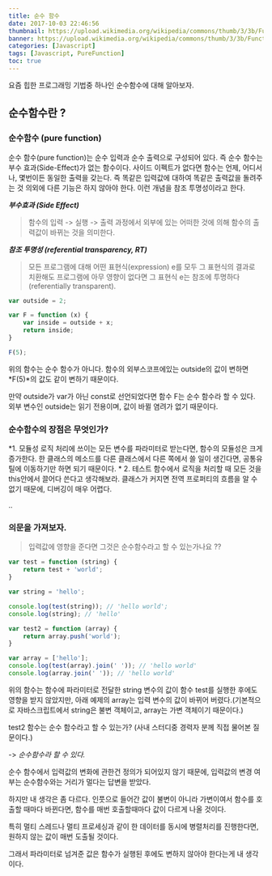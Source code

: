 ```yaml
---
title: 순수 함수
date: 2017-10-03 22:46:56
thumbnail: https://upload.wikimedia.org/wikipedia/commons/thumb/3/3b/Function_machine2.svg/220px-Function_machine2.svg.png
banner: https://upload.wikimedia.org/wikipedia/commons/thumb/3/3b/Function_machine2.svg/220px-Function_machine2.svg.png
categories: [Javascript]
tags: [Javascript, PureFunction]
toc: true
---
```


요즘 힙한 프로그래밍 기법중 하나인 순수함수에 대해 알아보자.

<!-- more -->

## 순수함수란 ?

### 순수함수 (pure function)

순수 함수(pure function)는 순수 입력과 순수 출력으로 구성되어 있다. 즉 순수 함수는 부수 효과(Side-Effect)가 없는 함수이다. 사이드 이펙트가 없다면 함수는 언제, 어디서나, 몇번이든 동일한 출력을 갖는다. 즉 똑같은 입력값에 대하여 똑같은 출력값을 돌려주는 것 의외에 다른 기능은 하지 않아야 한다. 이런 개념을 참조 투명성이라고 한다.

***부수효과 (Side Effect)***
> 함수의 입력 -> 실행 -> 출력 과정에서 외부에 있는 어떠한 것에 의해 함수의 출력값이 바뀌는 것을 의미한다.

***참조 투명성 (referential transparency, RT)***
> 모든 프로그램에 대해 어떤 표현식(expression) e를 모두 그 표현식의 결과로 치환해도 프로그램에 아무 영향이 없다면 그 표현식 e는 참조에 투명하다(referentially transparent).


```javascript
var outside = 2;

var F = function (x) {
    var inside = outside + x;
    return inside;
}

F(5);
```

위의 함수는 순수 함수가 아니다. 함수의 외부스코프에있는 outside의 값이 변하면 *F(5)*의 값도 같이 변하기 때문이다.

만약 outside가 var가 아닌 const로 선언되었다면 함수 F는 순수 함수라 할 수 있다. 외부 변수인 outside는 읽기 전용이며, 값이 바뀔 염려가 없기 때문이다.


### 순수함수의 장점은 무엇인가?

*1. 모듈성
	로직 처리에 쓰이는 모든 변수를 파라미터로 받는다면, 함수의 모듈성은 크게 증가한다. 한 클래스의 메소드를 다른 클래스에서 다른 쪽에서 쓸 일이 생긴다면, 공통유틸에 이동하기만 하면 되기 때문이다.
* 
2. 테스트
	함수에서 로직을 처리할 때 모든 것을 this안에서 끌어다 쓴다고 생각해보라. 클래스가 커지면 전역 프로퍼티의 흐름을 알 수 없기 때문에, 디버깅이 매우 어렵다.

..


### 의문을 가져보자.

> 입력값에 영향을 준다면 그것은 순수함수라고 할 수 있는가나요 ??

```javascript
var test = function (string) {
    return test + 'world';
}

var string = 'hello';

console.log(test(string)); // 'hello world';
console.log(string); // 'hello'
```

```javascript
var test2 = function (array) {
    return array.push('world');
}

var array = ['hello'];
console.log(test(array).join(' ')); // 'hello world'
console.log(array.join(' ')); // 'hello world'
```

위의 함수는 함수에 파라미터로 전달한 string 변수의 값이 함수 test를 실행한 후에도 영향을 받지 않았지만, 아래 예제의 array는 입력 변수의 값이 바뀌어 버렸다.(기본적으로 자바스크립트에서 string은 불변 객체이고, array는 가변 객체이기 때문이다.) 

test2 함수는 순수 함수라고 할 수 있는가? (사내 스터디중 경력자 분께 직접 물어본 질문이다.)

-> *순수함수라 할 수 있다.*

순수 함수에서 입력값의 변화에 관한건 정의가 되어있지 않기 때문에, 입력값의 변경 여부는 순수함수와는 거리가 멀다는 답변을 받았다.

하지만 내 생각은 좀 다르다. 인풋으로 들어간 값이 불변이 아니라 가변이여서 함수를 호출할 때마다 바뀐다면, 함수를 매번 호출할때마다 값이 다르게 나올 것이다.

특히 멀티 스레드나 멀티 프로세싱과 같이 한 데이터를 동시에 병렬처리를 진행한다면, 원하지 않는 값이 매번 도출될 것이다.

그래서 파라미터로 넘겨준 값은 함수가 실행된 후에도 변하지 않아야 한다는게 내 생각이다.
<!--stackedit_data:
eyJoaXN0b3J5IjpbMTE4MTA2MTIzMCw4MzcwODcyMjddfQ==
-->
